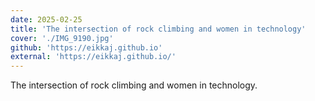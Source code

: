 ```yaml
---
date: 2025-02-25
title: 'The intersection of rock climbing and women in technology'
cover: './IMG_9190.jpg'
github: 'https://eikkaj.github.io'
external: 'https://eikkaj.github.io/'
---
```


The intersection of rock climbing and women in technology.
